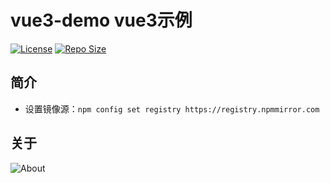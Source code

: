 # vue3-demo vue3示例

[![License](https://img.shields.io/github/license/ALI1416/vue3-demo?label=License)](https://opensource.org/licenses/BSD-3-Clause)
[![Repo Size](https://img.shields.io/github/repo-size/ALI1416/vue3-demo?label=Repo%20Size&color=success)](https://github.com/ALI1416/vue3-demo/archive/refs/heads/master.zip)

## 简介

- 设置镜像源：`npm config set registry https://registry.npmmirror.com`

## 关于

<object data="https://404z.cn/images/about.svg" style="max-width:100%;">
  <picture>
    <source media="(prefers-color-scheme: dark)" srcset="https://404z.cn/images/about.dark.svg">
    <img alt="About" src="https://404z.cn/images/about.light.svg">
  </picture>
</object>

